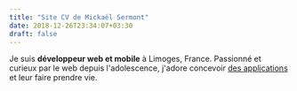 ```yaml
---
title: "Site CV de Mickaël Sermont"
date: 2018-12-26T23:34:07+03:30
draft: false
---
```


Je suis **développeur web et mobile** à Limoges, France. Passionné et curieux par le web depuis l'adolescence, j'adore concevoir [des applications](/projets/) et leur faire prendre vie.